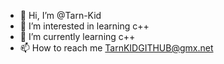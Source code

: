 - 👋 Hi, I’m @Tarn-Kid
- 👀 I’m interested in learning c++
- 🌱 I’m currently learning c++
- 📫 How to reach me TarnKIDGITHUB@gmx.net

<!---
Tarn-Kid/Tarn-Kid is a ✨ special ✨ repository because its `README.md` (this file) appears on your GitHub profile.
You can click the Preview link to take a look at your changes.
--->

